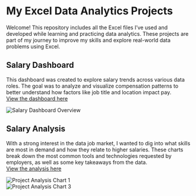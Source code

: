 # My Excel Data Analytics Projects

Welcome! This repository includes all the Excel files I’ve used and developed while learning and practicing data analytics. These projects are part of my journey to improve my skills and explore real-world data problems using Excel.

## Salary Dashboard
This dashboard was created to explore salary trends across various data roles. The goal was to analyze and visualize compensation patterns to better understand how factors like job title and location impact pay.  
[View the dashboard here](Project_1-Dashboard)  

![Salary Dashboard Overview](https://github.com/user-attachments/assets/fa180d8d-1273-4ed5-ac93-2e385603551c)

## Salary Analysis
With a strong interest in the data job market, I wanted to dig into what skills are most in demand and how they relate to higher salaries. These charts break down the most common tools and technologies requested by employers, as well as some key takeaways from the data.   
[View the analysis here](Project_2-Analysis) 

![Project Analysis Chart 1](https://github.com/user-attachments/assets/ebd2e05b-4f82-4a82-84ac-d0eefaafcc72)  
![Project Analysis Chart 3](https://github.com/user-attachments/assets/cb3baa367-3046-4569-a65d-e36cf9751eb0)
